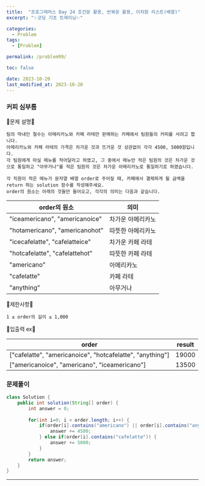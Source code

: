 ```yaml
---
title:  "프로그래머스 Day 24 조건문 활용, 반복문 활용, 이차원 리스트(배열)"
excerpt: "✨코딩 기초 트레이닝✨"

categories:
  - Problem
tags:
  - [Problem]

permalink: /problem99/

toc: false

date: 2023-10-20
last_modified_at: 2023-10-20
---
```


### 커피 심부름

💫문제 설명💫

```
팀의 막내인 철수는 아메리카노와 카페 라테만 판매하는 카페에서 팀원들의 커피를 사려고 합니다.
아메리카노와 카페 라테의 가격은 차가운 것과 뜨거운 것 상관없이 각각 4500, 5000원입니다.
각 팀원에게 마실 메뉴를 적어달라고 하였고, 그 중에서 메뉴만 적은 팀원의 것은 차가운 것으로 통일하고 "아무거나"를 적은 팀원의 것은 차가운 아메리카노로 통일하기로 하였습니다.

각 직원이 적은 메뉴가 문자열 배열 order로 주어질 때, 카페에서 결제하게 될 금액을 return 하는 solution 함수를 작성해주세요.
order의 원소는 아래의 것들만 들어오고, 각각의 의미는 다음과 같습니다.
```

|order의 원소|의미|
|---|---|
|"iceamericano", "americanoice"|차가운 아메리카노|
|"hotamericano", "americanohot"|따뜻한 아메리카노|
|"icecafelatte", "cafelatteice"|차가운 카페 라테|
|"hotcafelatte", "cafelattehot"|따뜻한 카페 라테|
|"americano"|아메리카노|
|"cafelatte"|카페 라테|
|"anything"|아무거나|


💫제한사항💫

```
1 ≤ order의 길이 ≤ 1,000
```

💫입출력 ex💫

|order|result|
|---|---|
|["cafelatte", "americanoice", "hotcafelatte", "anything"]|19000|
|["americanoice", "americano", "iceamericano"]|13500|

### 문제풀이

```java
class Solution {
    public int solution(String[] order) {
        int answer = 0;
        
        for(int i=0; i < order.length; i++) {
            if(order[i].contains("americano") || order[i].contains("anything")) {
                answer += 4500;
            } else if(order[i].contains("cafelatte")) {
                answer += 5000;
            }
        }
        return answer;
    }
}
```

<hr>

